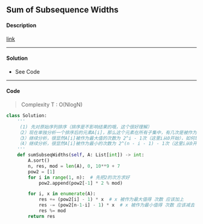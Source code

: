 ## Sum of Subsequence Widths

#### Description

[link](https://leetcode.com/problems/sum-of-subsequence-widths/)

---

#### Solution

- See Code

---

#### Code

> Complexity T : O(NlogN)

```python
class Solution:
    '''
     (1) 先对原始序列排序（排序是不影响结果的哦，这个很好理解）
    （2）现在单独分析一个排序后的元素A[i]，那么这个元素在所有子集中，有几次是被作为最大值的？又有几次是被作为最小值的？
    （3）继续分析，很显然A[i]被作为最大值的次数为 2^i - 1次（这里i从0开始），如何理解？0 ~ i 的所有子集共有2^(i+1)种，又因为每一位又两种状态，所以取最后一位被选中的有 2^i种，再减去只取这一位的1种，所以最后只有2^i - 1 。
    （4）继续分析，很显然A[i]被作为最小的次数为 2^(n - i - 1) - 1次（这里i从0开始，n为数列的长度），倒过来分析，此时的i为最低位。
    '''
    def sumSubseqWidths(self, A: List[int]) -> int:
        A.sort()
        n, res, mod = len(A), 0, 10**9 + 7
        pow2 = [1]
        for i in range(1, n):  # 先把2的次方求好
            pow2.append(pow2[-1] * 2 % mod)

        for i, x in enumerate(A):
            res += (pow2[i] - 1) * x  # x 被作为最大值得 次数 应该加上
            res -= (pow2[n-1-i] - 1) * x  # x 被作为最小值得 次数 应该减去
            res %= mod
        return res
```
